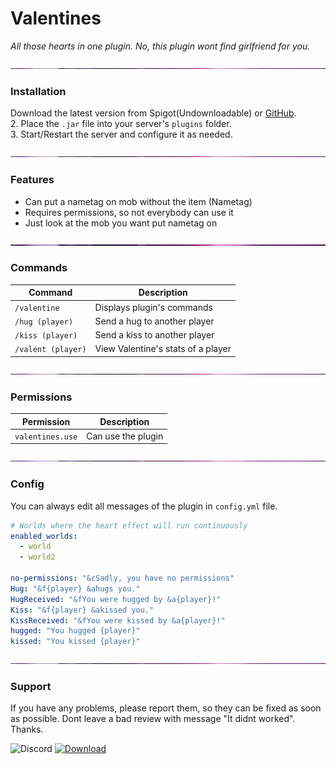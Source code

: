 # Valentines     
*All those hearts in one plugin. No, this plugin wont find girlfriend for you.*  

![](https://github.com/wejkey/SoneMC/raw/main/images/images2/separator.png)

### Installation

Download the latest version from Spigot(Undownloadable) or [GitHub](https://github.com/wejkey/Valentines/releases/tag/1.0-dev1).  
2. Place the `.jar` file into your server's `plugins` folder.  
3. Start/Restart the server and configure it as needed.  

![](https://github.com/wejkey/SoneMC/raw/main/images/images2/separator.png)


### Features

- Can put a nametag on mob without the item (Nametag)
- Requires permissions, so not everybody can use it
- Just look at the mob you want put nametag on


![](https://github.com/wejkey/SoneMC/raw/main/images/images2/separator.png)

### Commands

| Command | Description |
|---------|------------|
| `/valentine` | Displays plugin's commands |
| `/hug (player)` | Send a hug to another player |
| `/kiss (player)` | Send a kiss to another player |
| `/valent (player)` | View Valentine's stats of a player |


![](https://github.com/wejkey/SoneMC/raw/main/images/images2/separator.png)


### Permissions

| Permission | Description |
|------------|-------------|
| `valentines.use` | Can use the plugin |

![](https://github.com/wejkey/SoneMC/raw/main/images/images2/separator.png)


### Config

You can always edit all messages of the plugin in `config.yml` file.

```yaml
# Worlds where the heart effect will run continuously
enabled_worlds:
  - world
  - world2

no-permissions: "&cSadly, you have no permissions"
Hug: "&f{player} &ahugs you."
HugReceived: "&fYou were hugged by &a{player}!"
Kiss: "&f{player} &akissed you."
KissReceived: "&fYou were kissed by &a{player}!"
hugged: "You hugged {player}"
kissed: "You kissed {player}"
```

![](https://github.com/wejkey/SoneMC/raw/main/images/images2/separator.png)


### Support

If you have any problems, please report them, so they can be fixed as soon as possible. Dont leave a bad review with message "It didnt worked". Thanks.

![Discord](https://img.shields.io/discord/1340050728764575815?color=blue&style=for-the-badge)
[![Download](https://img.shields.io/badge/Download-latest-blue?style=for-the-badge)](https://github.com/wejkey/Valentines/releases/tag/1.0-dev1)




